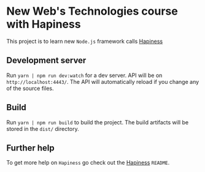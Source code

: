# New Web's Technologies course with Hapiness

This project is to learn new `Node.js` framework calls [Hapiness](https://github.com/hapinessjs/hapiness)

## Development server

Run `yarn | npm run dev:watch` for a dev server. API will be on `http://localhost:4443/`. The API will automatically reload if you change any of the source files.

## Build

Run `yarn | npm run build` to build the project. The build artifacts will be stored in the `dist/` directory.

## Further help

To get more help on `Hapiness` go check out the [Hapiness](https://github.com/hapinessjs/hapiness) `README`.
